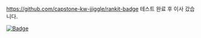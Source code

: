 https://github.com/capstone-kw-jjiggle/rankit-badge
테스트 완료 후 이사 갔습니다.

[![Badge](https://port-0-rankit-badge-node-m13a9z9a30079128.sel4.cloudtype.app/badge?name=User291)](https://www.gitbal.xyz/main-page)
